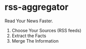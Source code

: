 # rss-aggregator
Read Your News Faster.

1. Choose Your Sources (RSS feeds)
2. Extract the Facts
3. Merge The Information